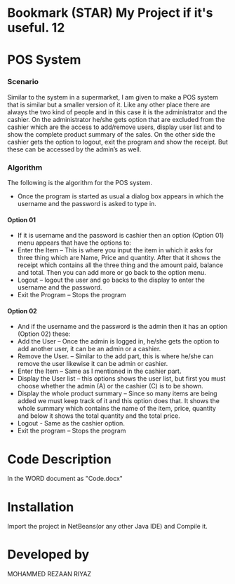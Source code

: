 # Bookmark (STAR) My Project if it's useful. 12
# POS System
### Scenario
Similar to the system in a supermarket, I am given to make a POS system that is similar but a smaller version of it. Like any other place there are always the two kind of people and in this case it is the administrator and the cashier. 
On the administrator he/she gets option that are excluded from the cashier which are the access to add/remove users, display user list and to show the complete product summary of the sales. 
On the other side the cashier gets the option to logout, exit the program and show the receipt. But these can be accessed by the admin’s as well. 

### Algorithm
The following is the algorithm for the POS system.
*	Once the program is started as usual a dialog box appears in which the username and the password is asked to type in.
#### Option 01
*	If  it is username and the password is cashier then an option (Option 01) menu appears that have the options to:
*	Enter the Item – This is where you input the item in which it asks for three thing which are Name, Price and quantity. After that it shows the receipt which contains all the three thing and the amount paid, balance and total. Then you can add more or go back to the option menu.
*	Logout – logout the user and go backs to the display to enter the username and the password.
* Exit the Program – Stops the program
 
 #### Option 02
*	And if the username and the password is the admin then it has an option (Option 02) these:
*	Add the User – Once the admin is logged in, he/she gets the option to add another user, it can be an admin or a cashier.
*	Remove the User. – Similar to the add part, this is where he/she can remove the user likewise it can be admin or cashier. 
*	Enter the Item – Same as I mentioned in the cashier part. 
*	Display the User list – this options shows the user list, but first you must choose whether the admin (A) or the cashier (C) is to be shown.
*	Display the whole product summary – Since so many items are being added we must keep track of it and this option does that. It shows the whole summary which contains the name of the item, price, quantity and below it shows the total quantity and the total price. 
*	Logout - Same as the cashier option.
*	Exit the program – Stops the program


# Code Description
In the WORD document as "Code.docx"

# Installation
Import the project in NetBeans(or any other Java IDE) and Compile it.

# Developed by
MOHAMMED REZAAN RIYAZ

